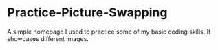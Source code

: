 # Practice-Picture-Swapping
A simple homepage I used to practice some of my basic coding skills. It showcases different images.
